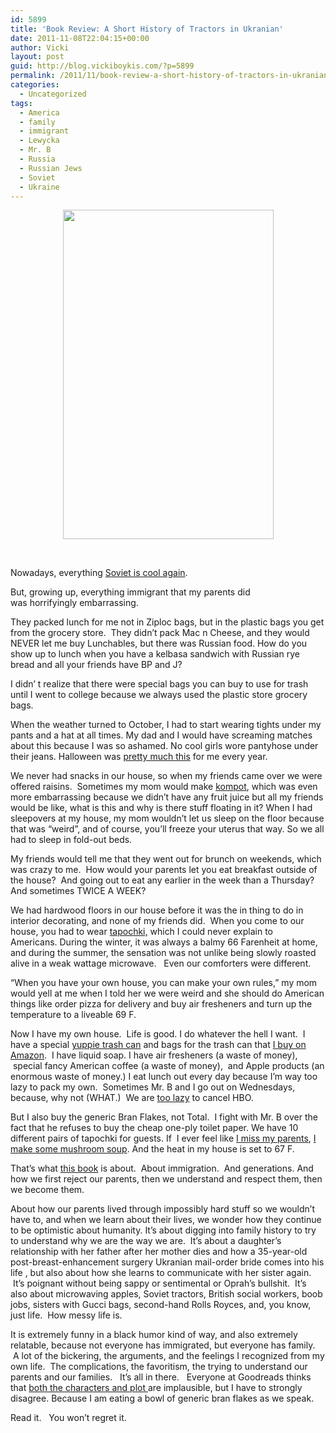 ```yaml
---
id: 5899
title: 'Book Review: A Short History of Tractors in Ukranian'
date: 2011-11-08T22:04:15+00:00
author: Vicki
layout: post
guid: http://blog.vickiboykis.com/?p=5899
permalink: /2011/11/book-review-a-short-history-of-tractors-in-ukranian/
categories:
  - Uncategorized
tags:
  - America
  - family
  - immigrant
  - Lewycka
  - Mr. B
  - Russia
  - Russian Jews
  - Soviet
  - Ukraine
---
```

<p style="text-align: center;">
  <a href="http://blog.vickiboykis.com/wp-content/uploads/2011/11/History-of-Tractors-Cover.jpg"><img class="aligncenter size-full wp-image-5902" title="History-of-Tractors-Cover" src="http://blog.vickiboykis.com/wp-content/uploads/2011/11/History-of-Tractors-Cover.jpg" alt="" width="337" height="527" /></a>
</p>

&nbsp;

Nowadays, everything <a href="http://blog.vickiboykis.com/2010/03/11/environmentalism-has-its-roots-in-millions-of-violently-angry-soviet-women/" target="_blank">Soviet is cool again</a>.

But, growing up, everything immigrant that my parents did was horrifyingly embarrassing.

They packed lunch for me not in Ziploc bags, but in the plastic bags you get from the grocery store.  They didn&#8217;t pack Mac n Cheese, and they would NEVER let me buy Lunchables, but there was Russian food. How do you show up to lunch when you have a kelbasa sandwich with Russian rye bread and all your friends have BP and J?

I didn&#8217; t realize that there were special bags you can buy to use for trash until I went to college because we always used the plastic store grocery bags.

When the weather turned to October, I had to start wearing tights under my pants and a hat at all times. My dad and I would have screaming matches about this because I was so ashamed. No cool girls wore pantyhose under their jeans. Halloween was <a href="http://www.classychaos.com/links-topmenu-20/905-which-child-was-raised-by-a-mother-from-eastern-europe" target="_blank">pretty much this</a> for me every year.

We never had snacks in our house, so when my friends came over we were offered raisins.  Sometimes my mom would make <a href="http://www.grouprecipes.com/76179/russian-compote.html" target="_blank">kompot</a>, which was even more embarrassing because we didn&#8217;t have any fruit juice but all my friends would be like, what is this and why is there stuff floating in it? When I had sleepovers at my house, my mom wouldn&#8217;t let us sleep on the floor because that was &#8220;weird&#8221;, and of course, you&#8217;ll freeze your uterus that way. So we all had to sleep in fold-out beds.

My friends would tell me that they went out for brunch on weekends, which was crazy to me.  How would your parents let you eat breakfast outside of the house?  And going out to eat any earlier in the week than a Thursday? And sometimes TWICE A WEEK?

We had hardwood floors in our house before it was the in thing to do in interior decorating, and none of my friends did.  When you come to our house, you had to wear <a href="http://www.motherhoodinnyc.com/basic-primer-on-russia-lesson-one" target="_blank">tapochki,</a> which I could never explain to Americans. During the winter, it was always a balmy 66 Farenheit at home, and during the summer, the sensation was not unlike being slowly roasted alive in a weak wattage microwave.   Even our comforters were different.

&#8220;When you have your own house, you can make your own rules,&#8221; my mom would yell at me when I told her we were weird and she should do American things like order pizza for delivery and buy air fresheners and turn up the temperature to a liveable 69 F.

Now I have my own house.  Life is good. I do whatever the hell I want.  I have a special <a href="http://www.simplehuman.com/" target="_blank">yuppie trash can</a> and bags for the trash can that <a href="http://blog.vickiboykis.com/2011/07/12/this-post-about-how-i-guilt-buy-febreeze-on-amazon-is-going-to-be-a-goldmine-for-marketers/" target="_blank">I buy on Amazon</a>.  I have liquid soap. I have air fresheners (a waste of money),  special fancy American coffee (a waste of money),  and Apple products (an enormous waste of money.) I eat lunch out every day because I&#8217;m way too lazy to pack my own.  Sometimes Mr. B and I go out on Wednesdays, because, why not (WHAT.)  We are <a href="http://blog.vickiboykis.com/2011/10/17/a-short-story-about-lazy-jewish-consumer-behavior-and-hbo/" target="_blank">too lazy</a> to cancel HBO.

But I also buy the generic Bran Flakes, not Total.  I fight with Mr. B over the fact that he refuses to buy the cheap one-ply toilet paper. We have 10 different pairs of tapochki for guests. If  I ever feel like <a href="http://blog.vickiboykis.com/2011/03/28/how-much-does-it-take-to-plan-a-vacation-two-jewish-moms-and-three-months/" target="_blank">I miss my parents</a>, <a href="http://blog.vickiboykis.com/2009/05/18/%D1%80%D1%83%D1%81%D1%81%D0%BA%D0%B8%D0%B5-%D0%B3%D1%80%D0%B8%D0%B1%D1%8B-russian-mushrooms/" target="_blank">I make some mushroom soup</a>. And the heat in my house is set to 67 F.

That&#8217;s what <a href="http://www.amazon.com/Short-History-Tractors-Ukrainian-Novel/dp/1594200440" target="_blank">this book</a> is about.  About immigration.  And generations. And how we first reject our parents, then we understand and respect them, then we become them.

About how our parents lived through impossibly hard stuff so we wouldn&#8217;t have to, and when we learn about their lives, we wonder how they continue to be optimistic about humanity. It&#8217;s about digging into family history to try to understand why we are the way we are.  It&#8217;s about a daughter&#8217;s relationship with her father after her mother dies and how a 35-year-old post-breast-enhancement surgery Ukranian mail-order bride comes into his life , but also about how she learns to communicate with her sister again.  It&#8217;s poignant without being sappy or sentimental or Oprah&#8217;s bullshit.  It&#8217;s also about microwaving apples, Soviet tractors, British social workers, boob jobs, sisters with Gucci bags, second-hand Rolls Royces, and, you know, just life.  How messy life is.

It is extremely funny in a black humor kind of way, and also extremely relatable, because not everyone has immigrated, but everyone has family.  A lot of the bickering, the arguments, and the feelings I recognized from my own life.  The complications, the favoritism, the trying to understand our parents and our families.   It&#8217;s all in there.   Everyone at Goodreads thinks that <a href="http://www.goodreads.com/book/show/828387.A_Short_History_of_Tractors_in_Ukrainian" target="_blank">both the characters and plot </a>are implausible, but I have to strongly disagree. Because I am eating a bowl of generic bran flakes as we speak.

Read it.   You won&#8217;t regret it.

&nbsp;

&nbsp;